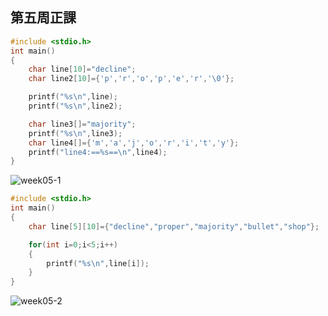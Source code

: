 ## 第五周正課

```c
#include <stdio.h>
int main()
{
    char line[10]="decline";
    char line2[10]={'p','r','o','p','e','r','\0'};

    printf("%s\n",line);
    printf("%s\n",line2);

    char line3[]="majority";
    printf("%s\n",line3);
    char line4[]={'m','a','j','o','r','i','t','y'};
    printf("line4:==%s==\n",line4);
}
```
![week05-1](https://user-images.githubusercontent.com/71545492/112566602-44d47400-8e1a-11eb-82a4-873d265e3687.png)

```c
#include <stdio.h>
int main()
{
    char line[5][10]={"decline","proper","majority","bullet","shop"};

    for(int i=0;i<5;i++)
    {
        printf("%s\n",line[i]);
    }
}
```
![week05-2](https://user-images.githubusercontent.com/71545492/112568174-05f3ed80-8e1d-11eb-8efc-585775f6450d.png)
